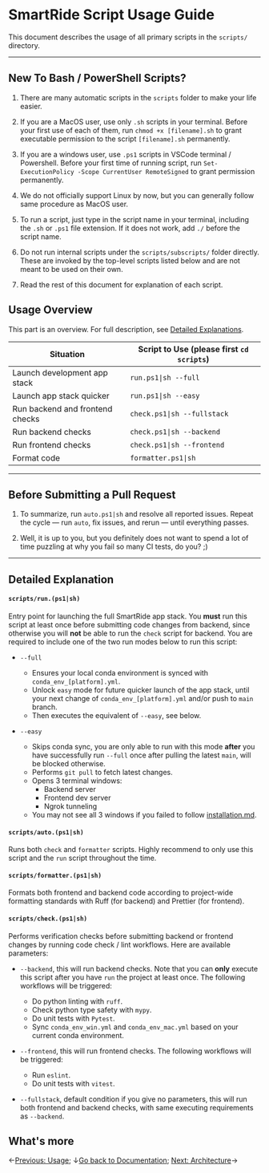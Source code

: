 # SmartRide Script Usage Guide

This document describes the usage of all primary scripts in the `scripts/` directory.

---

## New To Bash / PowerShell Scripts?

1. There are many automatic scripts in the `scripts` folder to make your life easier.

2. If you are a MacOS user, use only `.sh` scripts in your terminal. Before your first use of each of them, run `chmod +x [filename].sh` to grant executable permission to the script `[filename].sh` permanently.

3. If you are a windows user, use `.ps1` scripts in VSCode terminal / Powershell. Before your first time of running script, run `Set-ExecutionPolicy -Scope CurrentUser RemoteSigned` to grant permission permanently.

4. We do not officially support Linux by now, but you can generally follow same procedure as MacOS user.

5. To run a script, just type in the script name in your terminal, including the `.sh` or `.ps1` file extension. If it does not work, add `./` before the script name.

6. Do not run internal scripts under the `scripts/subscripts/` folder directly. These are invoked by the top-level scripts listed below and are not meant to be used on their own.

7. Read the rest of this document for explanation of each script.

## Usage Overview

This part is an overview. For full description, see [Detailed Explanations](#detailed-explanations).

| Situation                       | Script to Use (please first `cd scripts`) |
| ------------------------------- | ----------------------------------------- |
| Launch development app stack    | `run.ps1\|sh --full`                      |
| Launch app stack quicker        | `run.ps1\|sh --easy`                      |
| Run backend and frontend checks | `check.ps1\|sh --fullstack`               |
| Run backend checks              | `check.ps1\|sh --backend`                 |
| Run frontend checks             | `check.ps1\|sh --frontend`                |
| Format code                     | `formatter.ps1\|sh`                       |

---

## Before Submitting a Pull Request

1. To summarize, run `auto.ps1|sh` and resolve all reported issues. Repeat the cycle — run `auto`, fix issues, and rerun — until everything passes.

2. Well, it is up to you, but you definitely does not want to spend a lot of time puzzling at why you fail so many CI tests, do you? ;)

---

## Detailed Explanation

#### `scripts/run.(ps1|sh)`

Entry point for launching the full SmartRide app stack. You **must** run this script at least once before submitting code changes from backend, since otherwise you will **not** be able to run the `check` script for backend. You are required to include one of the two run modes below to run this script:

- `--full`

  - Ensures your local conda environment is synced with `conda_env_[platform].yml`.
  - Unlock `easy` mode for future quicker launch of the app stack, until your next change of `conda_env_[platform].yml` and/or push to `main` branch.
  - Then executes the equivalent of `--easy`, see below.

- `--easy`
  - Skips conda sync, you are only able to run with this mode **after** you have successfully run `--full` once after pulling the latest `main`, will be blocked otherwise.
  - Performs `git pull` to fetch latest changes.
  - Opens 3 terminal windows:
    - Backend server
    - Frontend dev server
    - Ngrok tunneling
  - You may not see all 3 windows if you failed to follow [installation.md](installation.md).

#### `scripts/auto.(ps1|sh)`

Runs both `check` and `formatter` scripts. Highly recommend to only use this script and the `run` script throughout the time.

#### `scripts/formatter.(ps1|sh)`

Formats both frontend and backend code according to project-wide formatting standards with Ruff (for backend) and Prettier (for frontend).

#### `scripts/check.(ps1|sh)`

Performs verification checks before submitting backend or frontend changes by running code check / lint workflows. Here are available parameters:

- `--backend`, this will run backend checks. Note that you can **only** execute this script after you have `run` the project at least once. The following workflows will be triggered:

  - Do python linting with `ruff`.
  - Check python type safety with `mypy`.
  - Do unit tests with `Pytest`.
  - Sync `conda_env_win.yml` and `conda_env_mac.yml` based on your current conda environment.

- `--frontend`, this will run frontend checks. The following workflows will be triggered:

  - Run `eslint`.
  - Do unit tests with `vitest`.

- `--fullstack`, default condition if you give no parameters, this will run both frontend and backend checks, with same executing requirements as `--backend`.

## What's more

←[Previous: Usage](usage.md); ↓[Go back to Documentation](./README.md); [Next: Architecture](architecture.md)→
